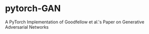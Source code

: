# pytorch-GAN
A PyTorch Implementation of Goodfellow et al.'s Paper on Generative Adversarial Networks
